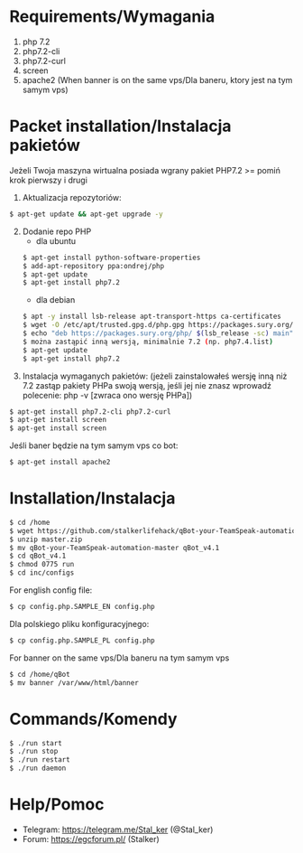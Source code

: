 # Requirements/Wymagania
 1. php 7.2
 2. php7.2-cli
 3. php7.2-curl
 4. screen
 5. apache2 (When banner is on the same vps/Dla baneru, ktory jest na tym samym vps)

# Packet installation/Instalacja pakietów
Jeżeli Twoja maszyna wirtualna posiada wgrany pakiet PHP7.2 >= pomiń krok pierwszy i drugi
1. Aktualizacja repozytoriów:
```sh
$ apt-get update && apt-get upgrade -y
```
2. Dodanie repo PHP
    - dla ubuntu
    ```sh
    $ apt-get install python-software-properties
    $ add-apt-repository ppa:ondrej/php
    $ apt-get update
    $ apt-get install php7.2
    ```
    - dla debian
    ```sh
    $ apt -y install lsb-release apt-transport-https ca-certificates
    $ wget -O /etc/apt/trusted.gpg.d/php.gpg https://packages.sury.org/php/apt.gpg
    $ echo "deb https://packages.sury.org/php/ $(lsb_release -sc) main" | sudo tee /etc/apt/sources.list.d/php7.2.list  //tutaj zamiast php7.2.list
    $ można zastąpić inną wersją, minimalnie 7.2 (np. php7.4.list)
    $ apt-get update
    $ apt-get install php7.2
    ```
3. Instalacja wymaganych pakietów: (jeżeli zainstalowałeś wersję inną niż 7.2 zastąp pakiety PHPa swoją wersją, jeśli jej nie znasz wprowadź polecenie: php -v [zwraca ono wersję PHPa])
 ```sh
$ apt-get install php7.2-cli php7.2-curl
$ apt-get install screen
$ apt-get install screen
```
Jeśli baner będzie na tym samym vps co bot:
```sh
$ apt-get install apache2
```
 
# Installation/Instalacja
```sh
$ cd /home
$ wget https://github.com/stalkerlifehack/qBot-your-TeamSpeak-automation/archive/master.zip
$ unzip master.zip
$ mv qBot-your-TeamSpeak-automation-master qBot_v4.1
$ cd qBot_v4.1
$ chmod 0775 run 
$ cd inc/configs
```
For english config file:
```sh
$ cp config.php.SAMPLE_EN config.php
```
Dla polskiego pliku konfiguracyjnego:
```sh
$ cp config.php.SAMPLE_PL config.php
```
For banner on the same vps/Dla baneru na tym samym vps
```sh
$ cd /home/qBot
$ mv banner /var/www/html/banner
```


# Commands/Komendy
```sh
$ ./run start
$ ./run stop
$ ./run restart 
$ ./run daemon
```

# Help/Pomoc
- Telegram: https://telegram.me/Stal_ker (@Stal_ker)
- Forum: https://egcforum.pl/ (Stalker)





